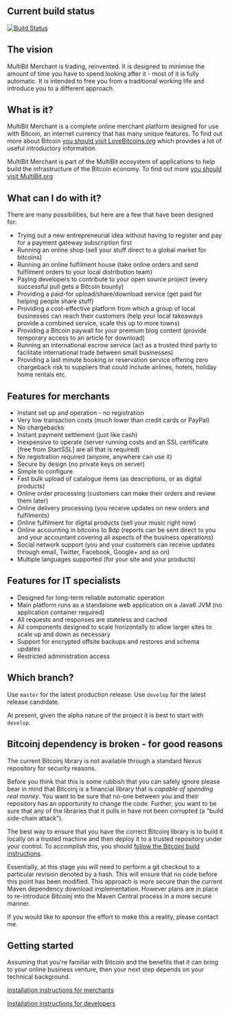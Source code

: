 ## Current build status

[![Build Status](https://travis-ci.org/gary-rowe/MultiBitMerchant.png)](https://travis-ci.org/gary-rowe/MultiBitMerchant)

## The vision
MultiBit Merchant is trading, reinvented. It is designed to minimise the amount of time you have to spend looking after it - most of it is fully automatic. It is intended to free you from a traditional working life and introduce you to a different approach. 

## What is it?
MultiBit Merchant is a complete online merchant platform designed for use with Bitcoin, an internet currency that has many unique features. To find out more about Bitcoin [you should visit LoveBitcoins.org](http://lovebitcoins.org) which provides a lot of useful introductory information. 

MultiBit Merchant is part of the MultiBit ecosystem of applications to help build the infrastructure of the Bitcoin economy. To find out more [you should visit MultiBit.org](http://multibit.org)

## What can I do with it?
There are many possibilities, but here are a few that have been designed for:
* Trying out a new entrepreneurial idea without having to register and pay for a payment gateway subscription first
* Running an online shop (sell your stuff direct to a global market for bitcoins)
* Running an online fulfilment house (take online orders and send fulfilment orders to your local distribution team)
* Paying developers to contribute to your open source project (every successful pull gets a Bitcoin bounty)
* Providing a paid-for upload/share/download service (get paid for helping people share stuff)
* Providing a cost-effective platform from which a group of local businesses can reach their customers (help your local takeaways provide a combined service, scale this up to more towns)
* Providing a Bitcoin paywall for your premium blog content (provide temporary access to an article for download)
* Running an international escrow service (act as a trusted third party to facilitate international trade between small businesses)
* Providing a last minute booking or reservation service offering zero chargeback risk to suppliers that could include airlines, hotels, holiday home rentals etc. 

## Features for merchants
* Instant set up and operation - no registration
* Very low transaction costs (*much* lower than credit cards or PayPal)
* No chargebacks
* Instant payment settlement (just like cash)
* Inexpensive to operate (server running costs and an SSL certificate [free from StartSSL] are all that is required)
* No registration required (anyone, anywhere can use it)
* Secure by design (no private keys on server)
* Simple to configure
* Fast bulk upload of catalogue items (as descriptions, or as digital products)
* Online order processing (customers can make their orders and review them later)
* Online delivery processing (you receive updates on new orders and fulfilments)
* Online fulfilment for digital products (sell your music right now)
* Online accounting in bitcoins to 8dp (reports can be sent direct to you and your accountant covering all aspects of the business operations)
* Social network support (you and your customers can receive updates through email, Twitter, Facebook, Google+ and so on)
* Multiple languages supported (for your site and your products) 

## Features for IT specialists
* Designed for long-term reliable automatic operation
* Main platform runs as a standalone web application on a Java6 JVM (no application container required)
* All requests and responses are stateless and cached
* All components designed to scale horizontally to allow larger sites to scale up and down as necessary
* Support for encrypted offsite backups and restores and schema updates
* Restricted administration access

## Which branch?
Use `master` for the latest production release. Use `develop` for the latest release candidate. 

At present, given the alpha nature of the project it is best to start with `develop`.

## Bitcoinj dependency is broken - for good reasons

The current Bitcoinj library is not available through a standard Nexus repository for security reasons.

Before you think that this is some rubbish that you can safely ignore please bear in mind that Bitcoinj is a
financial library that is *capable of spending real money*. You want to be sure that no-one between you and their
repository has an opportunity to change the code. Further, you want to be sure that any of the libraries that it
pulls in have not been corrupted (a "build side-chain attack").

The best way to ensure that you have the correct Bitcoinj library is to build it locally on a trusted machine and then
deploy it to a trusted repository under your control. To accomplish this, you should [follow the Bitcoinj build instructions](https://code.google.com/p/bitcoinj/wiki/UsingMaven).

Essentially, at this stage you will need to perform a git checkout to a particular revision denoted by a hash. This will
ensure that no code before this point has been modified. This approach is more secure than the current Maven dependency
download implementation. However plans are in place to re-introduce Bitcoinj into the Maven Central process in a more
secure manner.

If you would like to sponsor the effort to make this a reality, please contact me.

## Getting started
Assuming that you're familiar with Bitcoin and the benefits that it can bring to your online business venture, 
then your next step depends on your technical background. 

[Installation instructions for merchants](https://github.com/gary-rowe/MultiBitMerchant/wiki/Getting-started-for-merchants)

[Installation instructions for developers](https://github.com/gary-rowe/MultiBitMerchant/wiki/Getting-started-for-developers)
